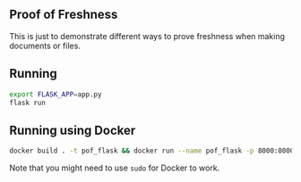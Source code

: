 ## Proof of Freshness
This is just to demonstrate different ways to prove freshness when making documents or files. 

## Running
```bash
export FLASK_APP=app.py
flask run
```

## Running using Docker
```bash
docker build . -t pof_flask && docker run --name pof_flask -p 8000:8000 pof_flask
```
Note that you might need to use `sudo` for Docker to work.
